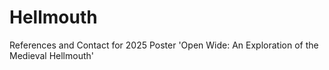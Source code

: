 # Hellmouth
References and Contact for 2025 Poster 'Open Wide: An Exploration of the Medieval Hellmouth'
